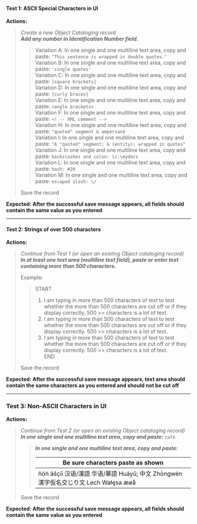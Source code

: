 #### Test 1: ASCII Special Characters in UI
**Actions:**  
> *Create a new Object Cataloging record*  
> ***Add any number in Identification Number field.***  
>
>> Variation A: In one single and one multiline text area, copy and paste: `"This sentence is wrapped in double quotes."`  
>> Variation B: In one single and one multiline text area, copy and paste: `'single quotes'`  
>> Variation C: In one single and one multiline text area, copy and paste: `[square brackets]`  
>> Variation D: In one single and one multiline text area, copy and paste: `{curly braces}`  
>> Variation E: In one single and one multiline text area, copy and paste: `<angle brackets>`  
>> Variation F: In one single and one multiline text area, copy and paste: `<! -- XML comment -->`  
>> Variation H: In one single and one multiline text area, copy and paste: `"quoted" segment & ampersand`  
>> Variation I: In one single and one multiline text area, copy and paste: `"A "quoted" segment; & (entity); wrapped in quotes"`  
>> Variation J: In one single and one multiline text area, copy and paste: `backslashes and colon: \c:\mydocs`  
>> Variation L: In one single and one multiline text area, copy and paste: `hash: #20`  
>> Variation M: In one single and one multiline text area, copy and paste: `escaped slash: \/`
>
> Save the record  

**Expected: After the successful save message appears, all fields should contain the same value as you entered**

---

#### Test 2: Strings of over 500 characters
**Actions:**  
> *Continue from Test 1 (or open an existing Object cataloging record)*  
> ***In at least one text area (multiline text field), paste or enter text containing more than 500 characters.***  
>  
> Example:  
>> START  
>> 1) I am typing in more than 500 characters of text to test whether the more than 500 characters are cut off or if they display correctly. 500 >> characters is a lot of text.  
>> 2) I am typing in more than 500 characters of text to test whether the more than 500 characters are cut off or if they display correctly. 500 >> characters is a lot of text.  
>> 3) I am typing in more than 500 characters of text to test whether the more than 500 characters are cut off or if they display correctly. 500 >> characters is a lot of text.  
>> END
> 
> Save the record

**Expected: After the successful save message appears, text area should contain the same characters as you entered and should not be cut off**

---

### Test 3: Non-ASCII Characters in UI
**Actions:**
> *Continue from Test 2 (or open an existing Object cataloging record)*
> ***In one single and one multiline text area, copy and paste:*** `café`
>
>> ***In one single and one multiline text area, copy and paste:***
>>
>> | Be sure characters paste as shown      | 
>> | ----------- | 
>> | ñóǹ äŝçíì 汉语/漢語  华语/華語 Huáyǔ; 中文 Zhōngwén 漢字仮名交じり文 Lech Wałęsa æøå| 
>
> Save the record

**Expected: After the successful save message appears, all fields should contain the same value as you entered**


  
